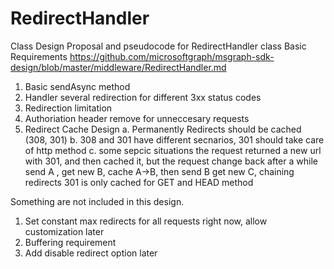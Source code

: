 # RedirectHandler
Class Design Proposal and pseudocode for RedirectHandler class
Basic Requirements 
https://github.com/microsoftgraph/msgraph-sdk-design/blob/master/middleware/RedirectHandler.md
  1. Basic sendAsync method
  2. Handler several redirection for different 3xx status codes
  3. Redirection limitation
  4. Authoriation header remove for unneccesary requests
  5. Redirect Cache Design
     a. Permanently Redirects should be cached (308, 301)
     b. 308 and 301 have different secnarios, 301 should take care of http method
     c. some sepcic situations 
        the request returned a new url with 301, and then cached it, but the request change back after a while
        send A , get new B, cache A->B, then send B get new C, chaining redirects
        301 is only cached for GET and HEAD method

Something are not included in this design.
1. Set constant max redirects for all requests right now, allow customization later
2. Buffering requirement
3. Add disable redirect option later
